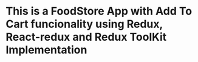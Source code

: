 <!-- Redux ================ -->
<!-- Redux Tool-Kit -->


# This is a FoodStore App with Add To Cart funcionality using Redux, React-redux and Redux ToolKit Implementation